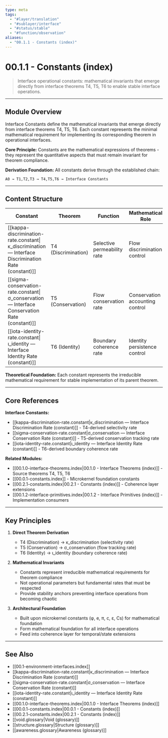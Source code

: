 ```yaml
---
type: meta
tags:
  - "#layer/translation"
  - "#sublayer/interface"
  - "#status/stable"
  - "#function/observation"
aliases:
  - "00.1.1 - Constants (index)"
---
```


# 00.1.1 - Constants (index)

> Interface operational constants: mathematical invariants that emerge directly from interface theorems T4, T5, T6 to enable stable interface operations.

---

## Module Overview

Interface Constants define the mathematical invariants that emerge directly from interface theorems T4, T5, T6. Each constant represents the minimal mathematical requirement for implementing its corresponding theorem in operational interfaces.

**Core Principle:** Constants are the mathematical expressions of theorems - they represent the quantitative aspects that must remain invariant for theorem compliance.

**Derivation Foundation:** All constants derive through the established chain:
```
A0 → T1,T2,T3 → T4,T5,T6 → Interface Constants
```

---

## Content Structure

| Constant | Theorem | Function | Mathematical Role | Polarity |
|----------|---------|----------|------------------|----------|
| [[kappa-discrimination-rate.constant\|κ_discrimination — Interface Discrimination Rate (constant)]] | T4 (Discrimination) | Selective permeability rate | Flow discrimination control | P- |
| [[sigma-conservation-rate.constant\|σ_conservation — Interface Conservation Rate (constant)]] | T5 (Conservation) | Flow conservation rate | Conservation accounting control | P+ |
| [[iota-identity-rate.constant\|ι_identity — Interface Identity Rate (constant)]] | T6 (Identity) | Boundary coherence rate | Identity persistence control | P0 |

**Theoretical Foundation:** Each constant represents the irreducible mathematical requirement for stable implementation of its parent theorem.

---

## Core References

**Interface Constants:**
- [[kappa-discrimination-rate.constant|κ_discrimination — Interface Discrimination Rate (constant)]] - T4-derived selectivity rate
- [[sigma-conservation-rate.constant|σ_conservation — Interface Conservation Rate (constant)]] - T5-derived conservation tracking rate
- [[iota-identity-rate.constant|ι_identity — Interface Identity Rate (constant)]] - T6-derived boundary coherence rate

**Related Modules:**
- [[00.1.0-interface-theorems.index|00.1.0 - Interface Theorems (index)]] - Source theorems T4, T5, T6
- [[00.0.1-constants.index]] - Microkernel foundation constants
- [[00.2.1-constants.index|00.2.1 - Constants (index)]] - Coherence layer extensions
- [[00.1.2-interface-primitives.index|00.1.2 - Interface Primitives (index)]] - Implementation consumers

---

## Key Principles

1. **Direct Theorem Derivation**
   - T4 (Discrimination) → κ_discrimination (selectivity rate)
   - T5 (Conservation) → σ_conservation (flow tracking rate)
   - T6 (Identity) → ι_identity (boundary coherence rate)

2. **Mathematical Invariants**
   - Constants represent irreducible mathematical requirements for theorem compliance
   - Not operational parameters but fundamental rates that must be respected
   - Provide stability anchors preventing interface operations from becoming chaotic

3. **Architectural Foundation**
   - Built upon microkernel constants (φ, e, π, c, ε, Cs) for mathematical foundation
   - Form mathematical foundation for all interface operations
   - Feed into coherence layer for temporal/state extensions

---

## See Also

- [[00.1-environment-interfaces.index]]
- [[kappa-discrimination-rate.constant|κ_discrimination — Interface Discrimination Rate (constant)]]
- [[sigma-conservation-rate.constant|σ_conservation — Interface Conservation Rate (constant)]]
- [[iota-identity-rate.constant|ι_identity — Interface Identity Rate (constant)]]
- [[00.1.0-interface-theorems.index|00.1.0 - Interface Theorems (index)]]
- [[00.0.1-constants.index|00.0.1 - Constants (index)]]
- [[00.2.1-constants.index|00.2.1 - Constants (index)]]
- [[void.glossary|Void (glossary)]]
- [[structure.glossary|Structure (glossary)]] 
- [[awareness.glossary|Awareness (glossary)]] 